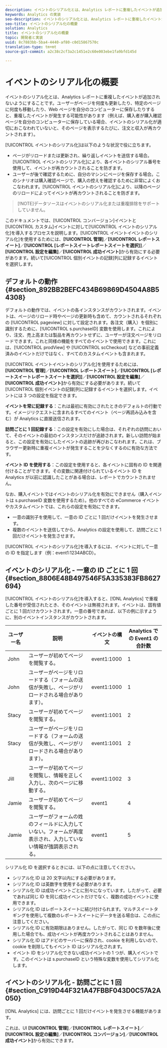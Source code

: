 ```yaml
---
description: イベントのシリアル化とは、Analytics レポートに重複したイベントが追加されないようにすることです。ユーザーがページを何度も更新したり、特定のページに何度も移動したり、Web ページを自分のコンピューターに保存したりすると、重複したイベントが発生する可能性があります（例えば、購入者が購入確認ページを自分のコンピューターに保存している場合、イベントのシリアル化が適切におこなわれていないと、そのページを表示するたびに、注文と収入が再カウントされます）。
keywords: Analytics の実装
seo-description: イベントのシリアル化とは、Analytics レポートに重複したイベントが追加されないようにすることです。ユーザーがページを何度も更新したり、特定のページに何度も移動したり、Web ページを自分のコンピューターに保存したりすると、重複したイベントが発生する可能性があります（例えば、購入者が購入確認ページを自分のコンピューターに保存している場合、イベントのシリアル化が適切におこなわれていないと、そのページを表示するたびに、注文と収入が再カウントされます）。
seo-title: イベントのシリアル化の概要
solution: Analytics
title: イベントのシリアル化の概要
topic: 開発者と実装
uuid: 8c7883bb-5ba4-4440-af80-c0d15867570c
translation-type: tm+mt
source-git-commit: a2c38c2cf3a2c1451e2c60e003ebe1fa9bfd145d

---
```



# イベントのシリアル化の概要

イベントのシリアル化とは、Analytics レポートに重複したイベントが追加されないようにすることです。ユーザーがページを何度も更新したり、特定のページに何度も移動したり、Web ページを自分のコンピューターに保存したりすると、重複したイベントが発生する可能性があります（例えば、購入者が購入確認ページを自分のコンピューターに保存している場合、イベントのシリアル化が適切におこなわれていないと、そのページを表示するたびに、注文と収入が再カウントされます）。

[!UICONTROL イベントのシリアル化]は以下のような状況で役に立ちます。

* ページがリロードまたは更新され、繰り返しイベントを送信する場合。[!UICONTROL イベントのシリアル化]により、各イベントのシリアル番号を使用して、イベントが再カウントされることを防ぎます。
* ユーザーが後で確認するために、自分のマシンにページを保存する場合。このシナリオは購入確認ページで、購入の控えを確認するために非常によくおこなわれます。[!UICONTROL イベントのシリアル化]により、以降のページのリロードによってイベントが再カウントされることを防ぎます。

> [!NOTE]データソースはイベントのシリアル化または重複排除をサポートしていません。

このドキュメントでは、[!UICONTROL コンバージョン]イベントと[!UICONTROL カスタム]イベントに対して[!UICONTROL イベントのシリアル化]を導入するプロセスを説明します。[!UICONTROL イベントイベントのシリアル化]を使用するためには、**[!UICONTROL 管理]**／**[!UICONTROL レポートスイート]**／**[!UICONTROL [レポートスイートレポートスイートを選択]]**／**[!UICONTROL 設定を編集]**／**[!UICONTROL 成功イベント]**&#x200B;から有効にする必要があります。続いて[!UICONTROL 個別イベントの記録]列に記録するイベントを選択します。

## デフォルトの動作 {#section_892BB2BEFC434B69869D4504A8B54308}

デフォルトの動作では、イベントの各インスタンスがカウントされます。イベントは、ページのリロード時やページの更新時も含めて、カウントされるそれぞれの [!UICONTROL pageview] に対して設定されます。各注文（購入）を個別に識別するために、[!UICONTROL s.purchaseID] 変数を使用します。これにより、注文、売上高または製品を再カウントせずに、ユーザーが注文ページをリロードできます。これと同様の機能をすべてのイベントで使用できます。これには、[!UICONTROL prodView] や [!UICONTROL scCheckout] などの事前定義済みのイベントだけではなく、すべてのカスタムイベントも含まれます。

<!-- 

event_serialization_impl.xml

 -->

[!UICONTROL イベントイベントのシリアル化]を使用するためには、**[!UICONTROL 管理]**／**[!UICONTROL レポートスイート]**／**[!UICONTROL [レポートスイートレポートスイートを選択]]**／**[!UICONTROL 設定を編集]**／**[!UICONTROL 成功イベント]**&#x200B;から有効にする必要があります。続いて[!UICONTROL 個別イベントの記録]列に記録するイベントを選択します。イベントには 3 つの設定を指定できます。

**イベントを常に記録する**：これは最初に有効にされたときのデフォルトの行動です。イメージリクエストに含まれるすべてのイベント（ページ再読み込みを含む）が Analytics に直接送信されます。

**訪問ごとに 1 回記録する**：この設定を有効にした場合は、それぞれの訪問において、そのイベントの最初のインスタンスだけが追跡されます。新しい訪問が始まると、この設定を有効にしたイベントの追跡が再びおこなわれます。これは、ブラウザー更新時に重複イベントが発生することを少なくするのに有効な方法です。

**イベント ID を使用する**：この設定を使用すると、各イベントに固有の ID を関連付けることができます。その変数に関連付けられているイベント ID を Analytics が以前に認識したことがある場合は、レポートでカウントされません。

なお、購入イベントではイベントのシリアル化を有効にできません（購入イベントは s.purchaseID 変数を使用するため）。他のすべての eCommerce イベントやカスタムイベントでは、これらの設定を有効にできます。

* 一意の識別子を使用して、一意の ID ごとに 1 回だけイベントを発生させます。
* 複数のイベントを送信してから、Analytics の設定を使用して、訪問ごとに 1 回だけイベントを発生させます。

[!UICONTROL イベントのシリアル化]を導入するには、イベントに対して一意の ID を指定します（例：event1:1234ABCD）。

## イベントのシリアル化 - 一意の ID ごとに 1 回 {#section_8806E48B497546F5A335383FB8627694}

[!UICONTROL イベントのシリアル化]を導入すると、[!DNL Analytics] で重複した番号が受信されたとき、そのイベントは無視されます。イベントは、固有値ごとに 1 回だけカウントされます。一意の番号であれば、以下の例に示すように、別のイベントインスタンスがカウントされます。

| ユーザー名 | 説明 | イベントの構文 | Analytics での Event1 の合計数 |
|---|---|---|---|
| John | ユーザーが初めてページを閲覧する。 | event1:1000 | 1 |
| John | ユーザーがページをリロードする（フォームの送信が失敗し、ページがリロードされる場合があります）。 | event1:1000 | 1 |
| Stacy | ユーザーが初めてページを閲覧する。 | event1:1001 | 2 |
| Stacy | ユーザーがページをリロードする（フォームの送信が失敗し、ページがリロードされる場合があります）。 | event1:1001 | 2 |
| Jill | ユーザーが初めてページを閲覧し、情報を正しく入力し、次のページに移動する。 | event1:1002 | 3 |
| Jamie | ユーザーが初めてページを閲覧する。 | event1 | 4 |
| Jamie | ユーザーがフォームの姓のフィールドに入力していない。フォームが再度表示され、入力していない情報が強調表示される。 | event1 | 5 |

シリアル化 ID を選択するときには、以下の点に注意してください。

* シリアル化 ID は 20 文字以内にする必要があります。
* シリアル化 ID は英数字を使用する必要があります。
* シリアル化 ID は成功イベントごとに別々になっています。したがって、必要であれば同じ ID を同じ成功イベントだけでなく、複数の成功イベントに使用できます。
* シリアル化 ID はレポートスイートに結び付けられます。マルチスイートタギングを使用して複数のレポートスイートにデータを送る場合は、この点に注意してください。
* シリアル化 ID に有効期限はありません。したがって、同じ ID を数年後に使用した場合でも、成功イベントが再度カウントされることはありません。
* シリアル化 ID はアドビのサーバーに保存され、cookie を利用しないので、cookie を削除してもイベント ID はシリアル化されます。
* イベント ID をシリアル化できない成功イベントの 1 つが、購入イベントです。このイベントは s.purchaseID という特殊な変数を使用してシリアル化します。

## イベントのシリアル化 - 訪問ごとに 1 回 {#section_C919D44F321A47FBBF043D0C57A2A050}

[!DNL Analytics] には、訪問ごとに 1 回だけイベントを発生させる機能があります。

これは、UI **[!UICONTROL 管理]**／**[!UICONTROL レポートスイート]**／**[!UICONTROL 設定の編集]**／**[!UICONTROL コンバージョン]**／**[!UICONTROL 成功イベント]**&#x200B;から有効にできます。
